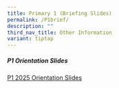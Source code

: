 ```yaml
---
title: Primary 1 (Briefing Slides)
permalink: /P1brief/
description: ""
third_nav_title: Other Information
variant: tiptap
---
```

<h5>P1 Orientation Slides</h5>
<p><a href="/files/Slides and info/JWPS_P1_Orientation_2024.pdf" rel="noopener nofollow" target="_blank">P1 2025 Orientation Slides</a>
</p>